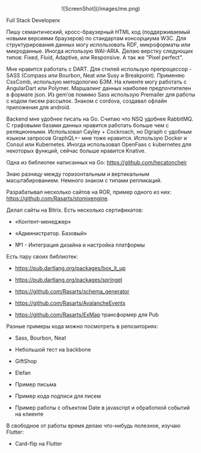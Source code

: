 <p style="text-align:center"> ![ScreenShot](/images/me.png) </p>

<span style="text-align:center">Full Stack Developerк</span><br>

        
Пишу семантический, кросс-браузерный HTML код (поддерживаемый новыми версиями браузеров) по стандартам консорциума W3C. Для структурирования данных могу использовать RDF, микроформаты или микроданные. Иногда использую WAI-ARIA. Делаю верстку следующих типов: Fixed, Fluid, Adaptive, или Responsive. А так же "Pixel perfect".

Мне нравится работать с DART. Для стилей использую препроцессор - SASS (Compass или Bourbon, Neat или Susy и Breakpoint). Применяю CssComb, использую методологию БЭМ. На клиенте могу работать с AngularDart или Polymer. Маршалинг данных наиболее предпочтителен в формате json. Из gem’ов помимо Sass использую Premailer для работы с кодом писем рассылок. Знаком с cordova, создавал офлайн приложения для android.

Backend мне удобнее писать на Go. Считаю что NSQ удобнее RabbitMQ. С графовыми базами данных нравится работать больше чем с реляционными. Использовал Cayley + Cockroach, но Dgraph с удобным языком запросов GraphQL+- мне тоже нравится. Использую Docker и Consul или Kubernetes. Иногда использовал OpenFaas с kubernetes для некоторых функций, сейчас больше нравится Knative.

Одна из библиотек написанных на Go: https://github.com/hecatoncheir

Знаю разницу между горизонтальным и вертикальным масштабированием. Немного знаком с типами репликаций.

Разрабатывал несколько сайтов на ROR, пример одного из них: https://github.com/Rasarts/stomixengine.

Делал сайты на Bitrix. Есть несколько сертификатов:

- «Контент-менеджер»

- «Администратор. Базовый»

- №1 - Интеграция дизайна и настройка платформы

Есть пару своих библиотек:

- https://pub.dartlang.org/packages/box_it_up

- https://pub.dartlang.org/packages/springel

- https://github.com/Rasarts/schema_generator

- https://github.com/Rasarts/AvalancheEvents

- https://github.com/Rasarts/ExMap трансформер для Pub

Разные примеры кода можно посмотреть в репозиториях:

- Sass, Bourbon, Neat

- Небольшой тест на backbone

- GiftShop

- Elefan

- Пример письма

- Пример кода подписи для писем

- Пример работы с объектом Date в javascript и обработкой событий на клиенте

В свободное от работы время делаю что-нибудь полезное, изучаю Flutter:

-  Card-flip на Flutter
